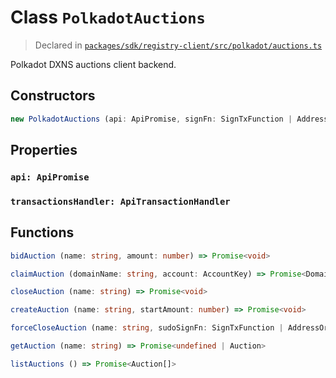 # Class `PolkadotAuctions`
> Declared in [`packages/sdk/registry-client/src/polkadot/auctions.ts`]()

Polkadot DXNS auctions client backend.

## Constructors
```ts
new PolkadotAuctions (api: ApiPromise, signFn: SignTxFunction | AddressOrPair) => PolkadotAuctions
```

## Properties
### `api: ApiPromise`
### `transactionsHandler: ApiTransactionHandler`

## Functions
```ts
bidAuction (name: string, amount: number) => Promise<void>
```
```ts
claimAuction (domainName: string, account: AccountKey) => Promise<DomainKey>
```
```ts
closeAuction (name: string) => Promise<void>
```
```ts
createAuction (name: string, startAmount: number) => Promise<void>
```
```ts
forceCloseAuction (name: string, sudoSignFn: SignTxFunction | AddressOrPair) => Promise<void>
```
```ts
getAuction (name: string) => Promise<undefined | Auction>
```
```ts
listAuctions () => Promise<Auction[]>
```